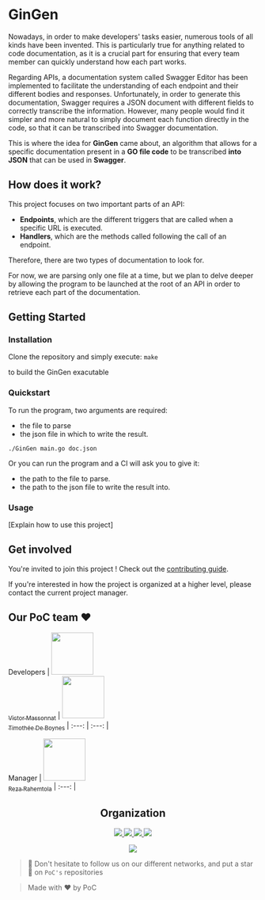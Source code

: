 # GinGen

Nowadays, in order to make developers' tasks easier, numerous tools of all kinds have been invented. This is particularly true for anything related to code documentation, as it is a crucial part for ensuring that every team member can quickly understand how each part works.

Regarding APIs, a documentation system called Swagger Editor has been implemented to facilitate the understanding of each endpoint and their different bodies and responses. Unfortunately, in order to generate this documentation, Swagger requires a JSON document with different fields to correctly transcribe the information. However, many people would find it simpler and more natural to simply document each function directly in the code, so that it can be transcribed into Swagger documentation.

This is where the idea for **GinGen** came about, an algorithm that allows for a specific documentation present in a **GO file code** to be transcribed **into JSON** that can be used in **Swagger**.

## How does it work?

This project focuses on two important parts of an API:
- **Endpoints**, which are the different triggers that are called when a specific URL is executed.
- **Handlers**, which are the methods called following the call of an endpoint.

Therefore, there are two types of documentation to look for.

For now, we are parsing only one file at a time, but we plan to delve deeper by allowing the program to be launched at the root of an API in order to retrieve each part of the documentation.

## Getting Started

### Installation

Clone the repository and simply execute:
```make```

to build the GinGen exacutable

### Quickstart

To run the program, two arguments are required:
- the file to parse
- the json file in which to write the result.

```./GinGen main.go doc.json```

Or you can run the program and a CI will ask you to give it:
- the path to the file to parse.
- the path to the json file to write the result into.

### Usage

[Explain how to use this project]

## Get involved

You're invited to join this project ! Check out the [contributing guide](./CONTRIBUTING.md).

If you're interested in how the project is organized at a higher level, please contact the current project manager.

## Our PoC team :heart:

Developers
| [<img src="https://github.com/VidsSkids.png?size=85" width=85><br><sub>Victor Massonnat</sub>](https://github.com/VidsSkids) | [<img src="https://github.com/TdeBoynes.png?size=85" width=85><br><sub>Timothée De Boynes</sub>](https://github.com/TdeBoynes)
| :---: | :---: |

Manager
| [<img src="https://github.com/RezaRahemtola.png?size=85" width=85><br><sub>Reza Rahemtola</sub>](https://github.com/RezaRahemtola)
| :---: |

<h2 align=center>
Organization
</h2>

<p align='center'>
    <a href="https://www.linkedin.com/company/pocinnovation/mycompany/">
        <img src="https://img.shields.io/badge/LinkedIn-0077B5?style=for-the-badge&logo=linkedin&logoColor=white">
    </a>
    <a href="https://www.instagram.com/pocinnovation/">
        <img src="https://img.shields.io/badge/Instagram-E4405F?style=for-the-badge&logo=instagram&logoColor=white">
    </a>
    <a href="https://twitter.com/PoCInnovation">
        <img src="https://img.shields.io/badge/Twitter-1DA1F2?style=for-the-badge&logo=twitter&logoColor=white">
    </a>
    <a href="https://discord.com/invite/Yqq2ADGDS7">
        <img src="https://img.shields.io/badge/Discord-7289DA?style=for-the-badge&logo=discord&logoColor=white">
    </a>
</p>
<p align=center>
    <a href="https://www.poc-innovation.fr/">
        <img src="https://img.shields.io/badge/WebSite-1a2b6d?style=for-the-badge&logo=GitHub Sponsors&logoColor=white">
    </a>
</p>

> :rocket: Don't hesitate to follow us on our different networks, and put a star 🌟 on `PoC's` repositories

> Made with :heart: by PoC
